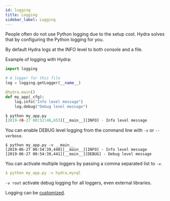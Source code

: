 ```yaml
---
id: logging
title: Logging
sidebar_label: Logging
---
```


People often do not use Python logging due to the setup cost.
Hydra solves that by configuring the Python logging for you.

By default Hydra logs at the INFO level to both console and a file.

Example of logging with Hydra:

```python
import logging

# A logger for this file
log = logging.getLogger(__name__)

@hydra.main()
def my_app(_cfg):
    log.info("Info level message")
    log.debug("Debug level message")

$ python my_app.py
[2019-06-27 00:52:46,653][__main__][INFO] - Info level message

```
You can enable DEBUG level logging from the command line with `-v` or `--verbose`.

``` text
$ python my_app.py -v __main__
[2019-06-27 00:54:39,440][__main__][INFO] - Info level message
[2019-06-27 00:54:39,441][__main__][DEBUG] - Debug level message
```
You can activate multiple loggers by passing a comma separated list to `-v`.
```yaml
$ python my_app.py -v hydra,mysql 
```
`-v root` activate debug logging for all loggers, even external libraries. 

Logging can be [customized](../configure_hydra/logging/).

